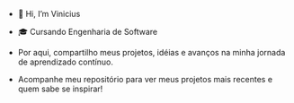 - 👋 Hi, I’m Vinicius
-  🎓 Cursando Engenharia de Software
- Por aqui, compartilho meus projetos, idéias e avanços na minha jornada de aprendizado contínuo. 

- Acompanhe meu repositório para ver meus projetos mais recentes e quem sabe se inspirar!

  



<!---
mviniciusln/mviniciusln is a ✨ special ✨ repository because its `README.md` (this file) appears on your GitHub profile.
You can click the Preview link to take a look at your changes.
--->
